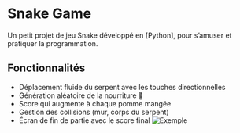 # Snake Game

Un petit projet de jeu Snake développé en [Python], pour s’amuser et pratiquer la programmation.

## Fonctionnalités 
   
   - Déplacement fluide du serpent avec les touches directionnelles
   - Génération aléatoire de la nourriture 🍎
   - Score qui augmente à chaque pomme mangée
   - Gestion des collisions (mur, corps du serpent)
   - Écran de fin de partie avec le score final
![Exemple](assets/mongif.gif)
